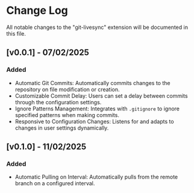 # Change Log

All notable changes to the "git-livesync" extension will be documented in this file.

## [v0.0.1] - 07/02/2025

### Added
- Automatic Git Commits: Automatically commits changes to the repository on file modification or creation.
- Customizable Commit Delay: Users can set a delay between commits through the configuration settings.
- Ignore Patterns Management: Integrates with `.gitignore` to ignore specified patterns when making commits.
- Responsive to Configuration Changes: Listens for and adapts to changes in user settings dynamically.

## [v0.1.0] - 11/02/2025

### Added
- Automatic Pulling on Interval: Automatically pulls from the remote branch on a configured interval.